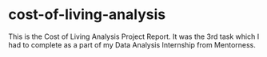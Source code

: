 # cost-of-living-analysis
This is the Cost of Living Analysis Project Report. It was the 3rd task which I had to complete as a part of my Data Analysis Internship from Mentorness.  
